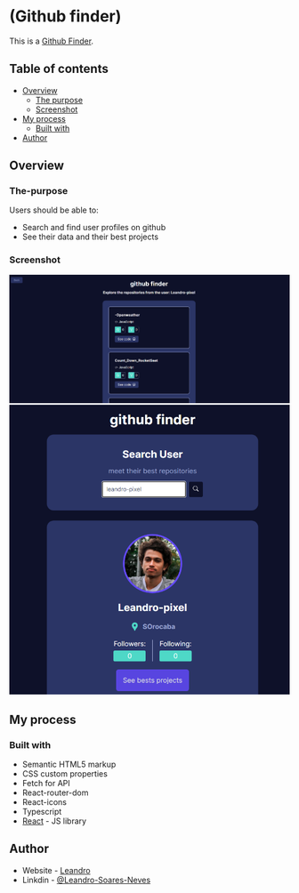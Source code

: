 # (Github finder)

This is a [Github Finder](https://leandro-pixel.github.io/GitHub_finder/). 

## Table of contents

- [Overview](#overview)
  - [The purpose](#The-purpose)
  - [Screenshot](#screenshot)
- [My process](#my-process)
  - [Built with](#built-with)
- [Author](#author)

## Overview

### The-purpose

Users should be able to:

- Search and find user profiles on github
- See their data and their best projects

### Screenshot

![Home page](./src/assets/Git-Finder-2.png)
![Repositories Page](./src/assets/Git-Finder.png)


## My process

### Built with

- Semantic HTML5 markup
- CSS custom properties
- Fetch for API
- React-router-dom
- React-icons
- Typescript
- [React](https://reactjs.org/) - JS library


## Author

- Website - [Leandro](https://leandro-pixel.github.io/React-Portfolio/)
- Linkdin - [@Leandro-Soares-Neves](https://www.linkedin.com/in/leandro-soares-neves/)


